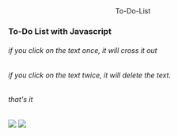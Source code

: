 ##

<p align="center">
   To-Do-List
  
  ### To-Do List with Javascript
</p>

###### if you click on the text once, it will cross it out <br/>
###### if you click on the text twice, it will delete the text. <br/>
###### that's it


![](https://user-images.githubusercontent.com/91335275/169883284-c5b85e25-5104-46b1-ad43-6e7b2cfc41e2.PNG)
![](https://user-images.githubusercontent.com/91335275/169883444-5c1c2f87-75de-48aa-9351-8875dbba596d.PNG)


